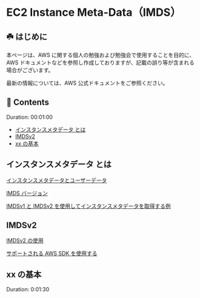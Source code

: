 # EC2 Instance Meta-Data（IMDS）<!-- omit in toc -->

## ☘️ はじめに<!-- omit in toc -->

本ページは、AWS に関する個人の勉強および勉強会で使用することを目的に、AWS ドキュメントなどを参照し作成しておりますが、記載の誤り等が含まれる場合がございます。

最新の情報については、AWS 公式ドキュメントをご参照ください。

## 👀 Contents<!-- omit in toc -->

Duration: 00:01:00

- [インスタンスメタデータ とは](#インスタンスメタデータ-とは)
- [IMDSv2](#imdsv2)
- [xx の基本](#xx-の基本)

## インスタンスメタデータ とは

[インスタンスメタデータとユーザーデータ](https://docs.aws.amazon.com/ja_jp/AWSEC2/latest/UserGuide/ec2-instance-metadata.html)

[IMDS バージョン](https://docs.aws.amazon.com/ja_jp/snowball/latest/snowcone-guide/imds-versions.html)

[IMDSv1 と IMDSv2 を使用してインスタンスメタデータを取得する例](https://docs.aws.amazon.com/ja_jp/snowball/latest/snowcone-guide/imds-code-examples.html)

## IMDSv2

[IMDSv2 の使用](https://docs.aws.amazon.com/ja_jp/AWSEC2/latest/UserGuide/configuring-instance-metadata-service.html)

[サポートされる AWS SDK を使用する](https://docs.aws.amazon.com/ja_jp/AWSEC2/latest/UserGuide/use-a-supported-sdk-version-for-imdsv2.html)

## xx の基本

Duration: 0:01:30
